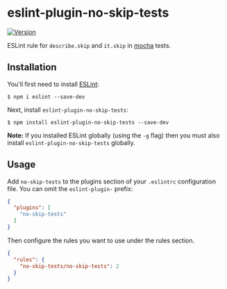 # eslint-plugin-no-skip-tests

[![Version](https://img.shields.io/npm/v/eslint-plugin-no-only-tests.svg)](https://www.npmjs.com/package/eslint-plugin-no-only-tests)

ESLint rule for `describe.skip` and `it.skip` in [mocha](https://mochajs.org/) tests.

## Installation

You'll first need to install [ESLint](http://eslint.org):

```
$ npm i eslint --save-dev
```

Next, install `eslint-plugin-no-skip-tests`:

```
$ npm install eslint-plugin-no-skip-tests --save-dev
```

**Note:** If you installed ESLint globally (using the `-g` flag) then you must also install `eslint-plugin-no-skip-tests` globally.

## Usage

Add `no-skip-tests` to the plugins section of your `.eslintrc` configuration file. You can omit the `eslint-plugin-` prefix:

```json
{
  "plugins": [
    "no-skip-tests"
  ]
}
```


Then configure the rules you want to use under the rules section.

```json
{
  "rules": {
    "no-skip-tests/no-skip-tests": 2
  }
}
```

